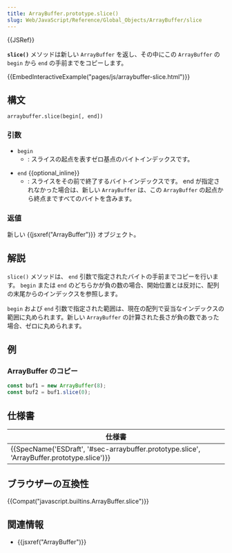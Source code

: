 ```yaml
---
title: ArrayBuffer.prototype.slice()
slug: Web/JavaScript/Reference/Global_Objects/ArrayBuffer/slice
---
```

{{JSRef}}

**`slice()`** メソッドは新しい `ArrayBuffer` を返し、その中にこの `ArrayBuffer` の `begin` から `end` の手前までをコピーします。

{{EmbedInteractiveExample("pages/js/arraybuffer-slice.html")}}

## 構文

```
arraybuffer.slice(begin[, end])
```

### 引数

- `begin`
  - : スライスの起点を表すゼロ基点のバイトインデックスです。

<!---->

- `end` {{optional_inline}}
  - : スライスをその前で終了するバイトインデックスです。 end が指定されなかった場合は、新しい `ArrayBuffer` は、この `ArrayBuffer` の起点から終点まですべてのバイトを含みます。

### 返値

新しい {{jsxref("ArrayBuffer")}} オブジェクト。

## 解説

`slice()` メソッドは、 `end` 引数で指定されたバイトの手前までコピーを行います。 `begin` または `end` のどちらかが負の数の場合、開始位置とは反対に、配列の末尾からのインデックスを参照します。

`begin` および `end` 引数で指定された範囲は、現在の配列で妥当なインデックスの範囲に丸められます。新しい `ArrayBuffer` の計算された長さが負の数であった場合、ゼロに丸められます。

## 例

### ArrayBuffer のコピー

```js
const buf1 = new ArrayBuffer(8);
const buf2 = buf1.slice(0);
```

## 仕様書

| 仕様書                                                                                                                   |
| ------------------------------------------------------------------------------------------------------------------------ |
| {{SpecName('ESDraft', '#sec-arraybuffer.prototype.slice', 'ArrayBuffer.prototype.slice')}} |

## ブラウザーの互換性

{{Compat("javascript.builtins.ArrayBuffer.slice")}}

## 関連情報

- {{jsxref("ArrayBuffer")}}
